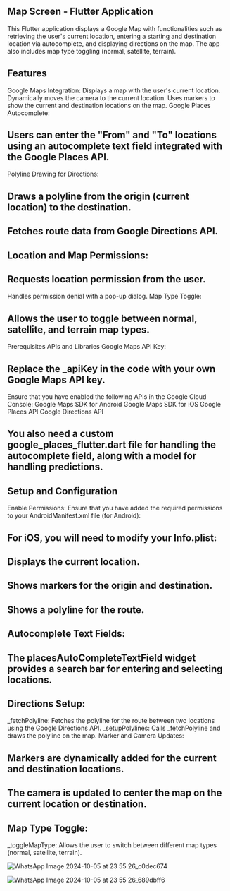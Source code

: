 ## Map Screen - Flutter Application
This Flutter application displays a Google Map with functionalities such as retrieving the user's current location, entering a starting and destination location via autocomplete, and displaying directions on the map. The app also includes map type toggling (normal, satellite, terrain).

## Features
Google Maps Integration:
Displays a map with the user's current location.
Dynamically moves the camera to the current location.
Uses markers to show the current and destination locations on the map.
Google Places Autocomplete:

## Users can enter the "From" and "To" locations using an autocomplete text field integrated with the Google Places API.
Polyline Drawing for Directions:

## Draws a polyline from the origin (current location) to the destination.
## Fetches route data from Google Directions API.
## Location and Map Permissions:

## Requests location permission from the user.
Handles permission denial with a pop-up dialog.
Map Type Toggle:

## Allows the user to toggle between normal, satellite, and terrain map types.
Prerequisites
APIs and Libraries
Google Maps API Key:

## Replace the _apiKey in the code with your own Google Maps API key.
Ensure that you have enabled the following APIs in the Google Cloud Console:
Google Maps SDK for Android
Google Maps SDK for iOS
Google Places API
Google Directions API


## You also need a custom google_places_flutter.dart file for handling the autocomplete field, along with a model for handling predictions.

## Setup and Configuration
Enable Permissions: Ensure that you have added the required permissions to your AndroidManifest.xml file (for Android):


## For iOS, you will need to modify your Info.plist:


## Displays the current location.
## Shows markers for the origin and destination.
## Shows a polyline for the route.
## Autocomplete Text Fields:

## The placesAutoCompleteTextField widget provides a search bar for entering and selecting locations.

## Directions Setup:
_fetchPolyline: Fetches the polyline for the route between two locations using the Google Directions API.
_setupPolylines: Calls _fetchPolyline and draws the polyline on the map.
Marker and Camera Updates:

## Markers are dynamically added for the current and destination locations.
## The camera is updated to center the map on the current location or destination.
## Map Type Toggle:
_toggleMapType: Allows the user to switch between different map types (normal, satellite, terrain).


![WhatsApp Image 2024-10-05 at 23 55 26_c0dec674](https://github.com/user-attachments/assets/93988ca1-7ddf-4bad-8c89-929f5ea7b0b1)

![WhatsApp Image 2024-10-05 at 23 55 26_689dbff6](https://github.com/user-attachments/assets/a48409cb-1b88-42f4-aa5d-857461c264cf)
